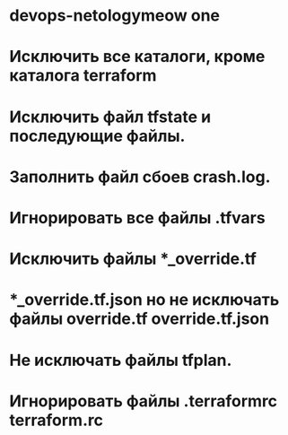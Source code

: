 # devops-netologymeow one
# Исключить все каталоги, кроме каталога terraform
# Исключить файл tfstate и последующие файлы.
# Заполнить файл сбоев crash.log.
# Игнорировать все файлы .tfvars
# Исключить файлы *_override.tf
# *_override.tf.json но не исключать файлы override.tf override.tf.json
# Не исключать файлы tfplan.
# Игнорировать файлы .terraformrc terraform.rc